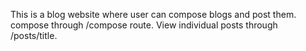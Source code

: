 This is a blog website where user can compose blogs and post them. compose through /compose route. View individual posts through /posts/title.
